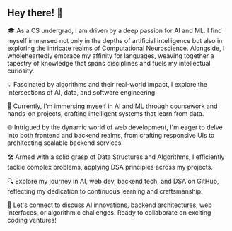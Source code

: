 ## Hey there! 👋

<!--
**psykeefuego/psykeefuego** is a ✨ _special_ ✨ repository because its `README.md` (this file) appears on your GitHub profile.

Here are some ideas to get you started:

- 🔭 I’m currently working on ...
- 🌱 I’m currently learning ...
- 👯 I’m looking to collaborate on ...
- 🤔 I’m looking for help with ...
- 💬 Ask me about ...
- 📫 How to reach me: ...
- 😄 Pronouns: ...
- ⚡ Fun fact: ...
-->
🎓 As a CS undergrad, I am driven by a deep passion for AI and ML. I find myself immersed not only in the depths of artificial intelligence but also in exploring the intricate realms of Computational Neuroscience. Alongside, I wholeheartedly embrace my affinity for languages, weaving together a tapestry of knowledge that spans disciplines and fuels my intellectual curiosity.

💡 Fascinated by algorithms and their real-world impact, I explore the intersections of AI, data, and software engineering.

🚀 Currently, I'm immersing myself in AI and ML through coursework and hands-on projects, crafting intelligent systems that learn from data.

🌐 Intrigued by the dynamic world of web development, I'm eager to delve into both frontend and backend realms, from crafting responsive UIs to architecting scalable backend services.

🛠️ Armed with a solid grasp of Data Structures and Algorithms, I efficiently tackle complex problems, applying DSA principles across my projects.

🔍 Explore my journey in AI, web dev, backend tech, and DSA on GitHub, reflecting my dedication to continuous learning and craftsmanship.

🌱 Let's connect to discuss AI innovations, backend architectures, web interfaces, or algorithmic challenges. Ready to collaborate on exciting coding ventures!
